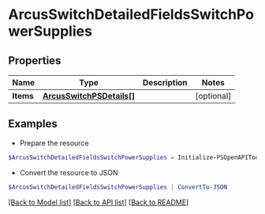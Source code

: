 # ArcusSwitchDetailedFieldsSwitchPowerSupplies
## Properties

Name | Type | Description | Notes
------------ | ------------- | ------------- | -------------
**Items** | [**ArcusSwitchPSDetails[]**](ArcusSwitchPSDetails.md) |  | [optional] 

## Examples

- Prepare the resource
```powershell
$ArcusSwitchDetailedFieldsSwitchPowerSupplies = Initialize-PSOpenAPIToolsArcusSwitchDetailedFieldsSwitchPowerSupplies  -Items null
```

- Convert the resource to JSON
```powershell
$ArcusSwitchDetailedFieldsSwitchPowerSupplies | ConvertTo-JSON
```

[[Back to Model list]](../README.md#documentation-for-models) [[Back to API list]](../README.md#documentation-for-api-endpoints) [[Back to README]](../README.md)

